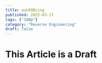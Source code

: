 ```yaml
---
title: outXORcing
published: 2025-03-17
tags: ["100p"]
category: "Reverse Engineering"
draft: false
---
```


# This Article is a Draft